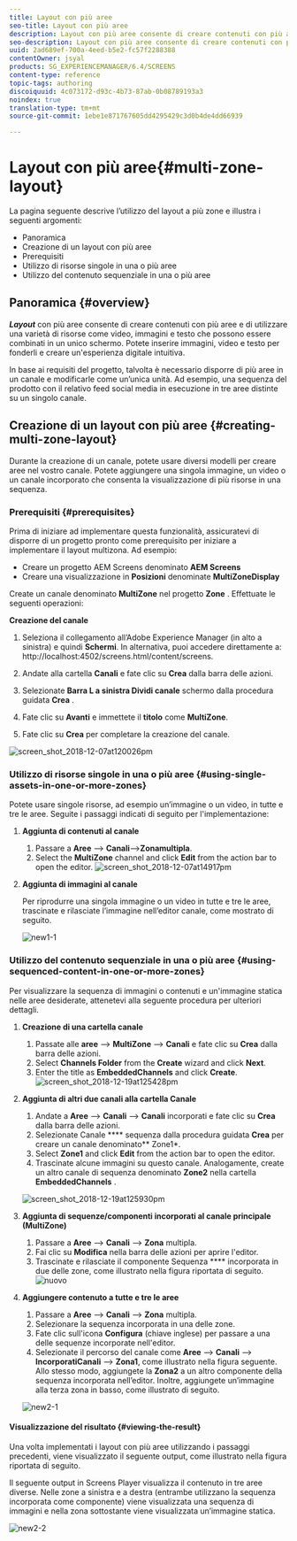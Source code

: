 ```yaml
---
title: Layout con più aree
seo-title: Layout con più aree
description: Layout con più aree consente di creare contenuti con più aree e di usare una serie di risorse quali video, immagini e testo che possono essere combinati in un unico schermo. Segui questa pagina per saperne di più.
seo-description: Layout con più aree consente di creare contenuti con più aree e di usare una serie di risorse quali video, immagini e testo che possono essere combinati in un unico schermo. Segui questa pagina per saperne di più.
uuid: 2ad689ef-700a-4eed-b5e2-fc57f2288388
contentOwner: jsyal
products: SG_EXPERIENCEMANAGER/6.4/SCREENS
content-type: reference
topic-tags: authoring
discoiquuid: 4c073172-d93c-4b73-87ab-0b08789193a3
noindex: true
translation-type: tm+mt
source-git-commit: 1ebe1e871767605dd4295429c3d0b4de4dd66939

---
```



# Layout con più aree{#multi-zone-layout}

La pagina seguente descrive l’utilizzo del layout a più zone e illustra i seguenti argomenti:

* Panoramica
* Creazione di un layout con più aree
* Prerequisiti
* Utilizzo di risorse singole in una o più aree
* Utilizzo del contenuto sequenziale in una o più aree

## Panoramica {#overview}

***Layout*** con più aree consente di creare contenuti con più aree e di utilizzare una varietà di risorse come video, immagini e testo che possono essere combinati in un unico schermo. Potete inserire immagini, video e testo per fonderli e creare un&#39;esperienza digitale intuitiva.

In base ai requisiti del progetto, talvolta è necessario disporre di più aree in un canale e modificarle come un’unica unità. Ad esempio, una sequenza del prodotto con il relativo feed social media in esecuzione in tre aree distinte su un singolo canale.

## Creazione di un layout con più aree {#creating-multi-zone-layout}

Durante la creazione di un canale, potete usare diversi modelli per creare aree nel vostro canale. Potete aggiungere una singola immagine, un video o un canale incorporato che consenta la visualizzazione di più risorse in una sequenza.

### Prerequisiti {#prerequisites}

Prima di iniziare ad implementare questa funzionalità, assicuratevi di disporre di un progetto pronto come prerequisito per iniziare a implementare il layout multizona. Ad esempio:

* Creare un progetto AEM Screens denominato **AEM Screens**
* Creare una visualizzazione in **Posizioni** denominate **MultiZoneDisplay**

Create un canale denominato **MultiZone** nel progetto **Zone** . Effettuate le seguenti operazioni:

**Creazione del canale**

1. Seleziona il collegamento all’Adobe Experience Manager (in alto a sinistra) e quindi **Schermi**. In alternativa, puoi accedere direttamente a: http://localhost:4502/screens.html/content/screens.
1. Andate alla cartella **Canali** e fate clic su **Crea** dalla barra delle azioni.

1. Selezionate **Barra L a sinistra Dividi canale** schermo dalla procedura guidata **Crea** .

1. Fate clic su **Avanti** e immettete il **titolo** come **MultiZone**.

1. Fate clic su **Crea** per completare la creazione del canale.

![screen_shot_2018-12-07at120026pm](assets/screen_shot_2018-12-07at120026pm.png)

### Utilizzo di risorse singole in una o più aree {#using-single-assets-in-one-or-more-zones}

Potete usare singole risorse, ad esempio un’immagine o un video, in tutte e tre le aree. Seguite i passaggi indicati di seguito per l&#39;implementazione:

1. **Aggiunta di contenuti al canale**

   1. Passare a **Aree** —> **Canali**—>**Zonamultipla**.
   1. Select the **MultiZone** channel and click **Edit** from the action bar to open the editor.
   ![screen_shot_2018-12-07at14917pm](assets/screen_shot_2018-12-07at14917pm.png)

1. **Aggiunta di immagini al canale**

   Per riprodurre una singola immagine o un video in tutte e tre le aree, trascinate e rilasciate l’immagine nell’editor canale, come mostrato di seguito.

   ![new1-1](assets/new1-1.gif)

### Utilizzo del contenuto sequenziale in una o più aree {#using-sequenced-content-in-one-or-more-zones}

Per visualizzare la sequenza di immagini o contenuti e un&#39;immagine statica nelle aree desiderate, attenetevi alla seguente procedura per ulteriori dettagli.

1. **Creazione di una cartella canale**

   1. Passate alle **aree** —> **MultiZone** —> **Canali** e fate clic su **Crea** dalla barra delle azioni.
   1. Select **Channels Folder** from the **Create** wizard and click **Next**.
   1. Enter the title as **EmbeddedChannels** and click **Create**.
   ![screen_shot_2018-12-19at125428pm](assets/screen_shot_2018-12-19at125428pm.png)

1. **Aggiunta di altri due canali alla cartella Canale**

   1. Andate a **Aree** —> **Canali** —> **Canali** incorporati e fate clic su **Crea** dalla barra delle azioni.
   1. Selezionate Canale **** sequenza dalla procedura guidata **Crea** per creare un canale denominato** Zone1*.
   1. Select **Zone1** and click **Edit** from the action bar to open the editor.
   1. Trascinate alcune immagini su questo canale.
   Analogamente, create un altro canale di sequenza denominato **Zone2** nella cartella **EmbeddedChannels** .

   ![screen_shot_2018-12-19at125930pm](assets/screen_shot_2018-12-19at125930pm.png)

1. **Aggiunta di sequenze/componenti incorporati al canale principale (MultiZone)**

   1. Passare a **Aree** —> **Canali** —> **Zona** multipla.
   1. Fai clic su **Modifica** nella barra delle azioni per aprire l&#39;editor.
   1. Trascinate e rilasciate il componente Sequenza **** incorporata in due delle zone, come illustrato nella figura riportata di seguito.
   ![nuovo](assets/new.gif)

1. **Aggiungere contenuto a tutte e tre le aree**

   1. Passare a **Aree** —> **Canali** —> **Zona** multipla.
   1. Selezionare la sequenza incorporata in una delle zone.
   1. Fate clic sull&#39;icona **Configura** (chiave inglese) per passare a una delle sequenze incorporate nell&#39;editor.
   1. Selezionate il percorso del canale come **Aree** —> **Canali** —> **IncorporatiCanali** —> **Zona1**, come illustrato nella figura seguente.
   Allo stesso modo, aggiungete la **Zona2** a un altro componente della sequenza incorporata nell’editor. Inoltre, aggiungete un’immagine alla terza zona in basso, come illustrato di seguito.

   ![new2-1](assets/new2-1.gif)

#### Visualizzazione del risultato {#viewing-the-result}

Una volta implementati i layout con più aree utilizzando i passaggi precedenti, viene visualizzato il seguente output, come illustrato nella figura riportata di seguito.

Il seguente output in Screens Player visualizza il contenuto in tre aree diverse. Nelle zone a sinistra e a destra (entrambe utilizzano la sequenza incorporata come componente) viene visualizzata una sequenza di immagini e nella zona sottostante viene visualizzata un’immagine statica.

![new2-2](assets/new2-2.gif)

